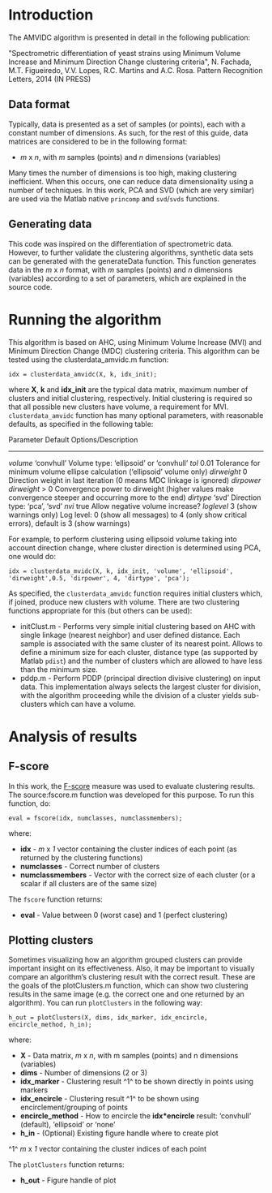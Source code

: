 Introduction
============

The AMVIDC algorithm is presented in detail in the following 
publication:

"Spectrometric differentiation of yeast strains using Minimum Volume 
Increase and Minimum Direction Change clustering criteria", N. Fachada, 
M.T. Figueiredo, V.V. Lopes, R.C. Martins and A.C. Rosa. Pattern 
Recognition Letters, 2014 (IN PRESS)

Data format
-----------

Typically, data is presented as a set of samples (or points), each with
a constant number of dimensions. As such, for the rest of this guide,
data matrices are considered to be in the following format:

-   *m* x *n*, with *m* samples (points) and *n* dimensions (variables)

Many times the number of dimensions is too high, making clustering
inefficient. When this occurs, one can reduce data dimensionality using
a number of techniques. In this work, PCA and SVD (which are very
similar) are used via the Matlab native `princomp` and `svd`/`svds`
functions.

Generating data
---------------

This code was inspired on the differentiation of spectrometric data. 
However, to further validate the clustering algorithms, synthetic
data sets can be generated with the generateData function. This function 
generates data in the *m* x *n* format, with *m* samples (points) and 
*n* dimensions (variables) according to a set of parameters, which are 
explained in the source code.

Running the algorithm
=====================

This algorithm is based on AHC, using Minimum Volume Increase (MVI) and 
Minimum Direction Change (MDC) clustering criteria. This algorithm can 
be tested using the clusterdata_amvidc.m function:

    idx = clusterdata_amvidc(X, k, idx_init);

where **X**, **k** and **idx\_init** are the typical data matrix,
maximum number of clusters and initial clustering, respectively. Initial
clustering is required so that all possible new clusters have volume, a
requirement for MVI. `clusterdata_amvidc` function has many optional
parameters, with reasonable defaults, as specified in the following
table:

  Parameter     Default                  Options/Description
  ------------- ------------------------ -------------------------------------------------------------------------------------------------------
  *volume*      ‘convhull’               Volume type: ‘ellipsoid’ or ‘convhull’
  *tol*         0.01                     Tolerance for minimum volume ellipse calculation (‘ellipsoid’ volume only)
  *dirweight*   0                        Direction weight in last iteration (0 means MDC linkage is ignored)
  *dirpower*    *dirweight* \> 0         Convergence power to dirweight (higher values make convergence steeper and occurring more to the end)
  *dirtype*     ‘svd’                    Direction type: ‘pca’, ‘svd’
  *nvi*         true                     Allow negative volume increase?
  *loglevel*    3 (show warnings only)   Log level: 0 (show all messages) to 4 (only show critical errors), default is 3 (show warnings)

For example, to perform clustering using ellipsoid volume taking into
account direction change, where cluster direction is determined using
PCA, one would do:

    idx = clusterdata_mvidc(X, k, idx_init, 'volume', 'ellipsoid', 'dirweight',0.5, 'dirpower', 4, 'dirtype', 'pca');

As specified, the `clusterdata_amvidc` function requires initial clusters
which, if joined, produce new clusters with volume. There are two
clustering functions appropriate for this (but others can be used):

-   initClust.m - Performs very simple initial clustering based
    on AHC with single linkage (nearest neighbor) and user defined
    distance. Each sample is associated with the same cluster of its
    nearest point. Allows to define a minimum size for each cluster,
    distance type (as supported by Matlab `pdist`) and the number of
    clusters which are allowed to have less than the minimum size.
-   pddp.m - Perform PDDP (principal direction divisive
    clustering) on input data. This implementation always selects the
    largest cluster for division, with the algorithm proceeding while
    the division of a cluster yields sub-clusters which can have a
    volume.

Analysis of results
===================

F-score
-------

In this work, the [F-score](http://en.wikipedia.org/wiki/F1_score)
measure was used to evaluate clustering results. The source:fscore.m
function was developed for this purpose. To run this function, do:

    eval = fscore(idx, numclasses, numclassmembers);

where:

-   **idx** - *m* x *1* vector containing the cluster indices of each
    point (as returned by the clustering functions)
-   **numclasses** - Correct number of clusters
-   **numclassmembers** - Vector with the correct size of each cluster
    (or a scalar if all clusters are of the same size)

The `fscore` function returns:

-   **eval** - Value between 0 (worst case) and 1 (perfect clustering)

Plotting clusters
-----------------

Sometimes visualizing how an algorithm grouped clusters can provide
important insight on its effectiveness. Also, it may be important to
visually compare an algorithm’s clustering result with the correct
result. These are the goals of the plotClusters.m function, which
can show two clustering results in the same image (e.g. the correct one
and one returned by an algorithm). You can run `plotClusters` in the
following way:

    h_out = plotClusters(X, dims, idx_marker, idx_encircle, encircle_method, h_in);

where:

-   **X** - Data matrix, *m* x *n*, with m samples (points) and n
    dimensions (variables)
-   **dims** - Number of dimensions (2 or 3)
-   **idx_marker** - Clustering result ^1^ to be shown directly in
    points using markers
-   **idx_encircle** - Clustering result ^1^ to be shown using
    encirclement/grouping of points
-   **encircle_method** - How to encircle the **idx*encircle**
    result: ‘convhull’ (default), ‘ellipsoid’ or ‘none’
-   **h_in** - (Optional) Existing figure handle where to create
    plot

^1^ *m* x *1* vector containing the cluster indices of each point

The `plotClusters` function returns:

-   **h_out** - Figure handle of plot


